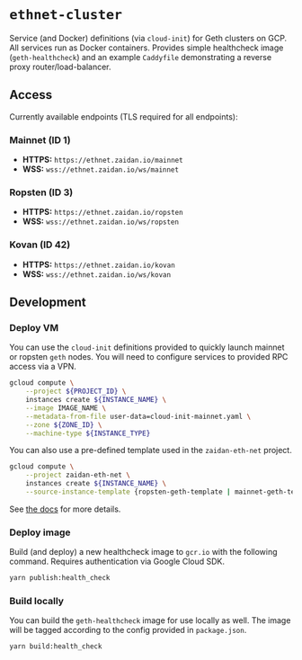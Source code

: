 # `ethnet-cluster`
Service (and Docker) definitions (via `cloud-init`) for Geth clusters on GCP. All services run as Docker containers. Provides simple healthcheck image (`geth-healthcheck`) and an example `Caddyfile` demonstrating a reverse proxy router/load-balancer. 

## Access

Currently available endpoints (TLS required for all endpoints):

### Mainnet (ID 1)

- __HTTPS:__  `https://ethnet.zaidan.io/mainnet`
- __WSS:__  `wss://ethnet.zaidan.io/ws/mainnet`   

### Ropsten (ID 3)

- __HTTPS:__  `https://ethnet.zaidan.io/ropsten`
- __WSS:__  `wss://ethnet.zaidan.io/ws/ropsten`  

### Kovan (ID 42)

- __HTTPS:__  `https://ethnet.zaidan.io/kovan`
- __WSS:__  `wss://ethnet.zaidan.io/ws/kovan`   

## Development

### Deploy VM

You can use the `cloud-init` definitions provided to quickly launch mainnet or ropsten `geth` nodes. You will need to configure services to provided RPC access via a VPN. 

```bash
gcloud compute \
    --project ${PROJECT_ID} \
    instances create ${INSTANCE_NAME} \
    --image IMAGE_NAME \
    --metadata-from-file user-data=cloud-init-mainnet.yaml \
    --zone ${ZONE_ID} \
    --machine-type ${INSTANCE_TYPE}
```

You can also use a pre-defined template used in the `zaidan-eth-net` project.

```bash
gcloud compute \
    --project zaidan-eth-net \
    instances create ${INSTANCE_NAME} \
    --source-instance-template {ropsten-geth-template | mainnet-geth-template}
```

See [the docs](https://cloud.google.com/container-optimized-os/docs/how-to/create-configure-instance) for more details.

### Deploy image

Build (and deploy) a new healthcheck image to `gcr.io` with the following command. Requires authentication via Google Cloud SDK.

```bash
yarn publish:health_check
```

### Build locally

You can build the `geth-healthcheck` image for use locally as well. The image will be tagged according to the config provided in `package.json`.

```bash
yarn build:health_check
```
